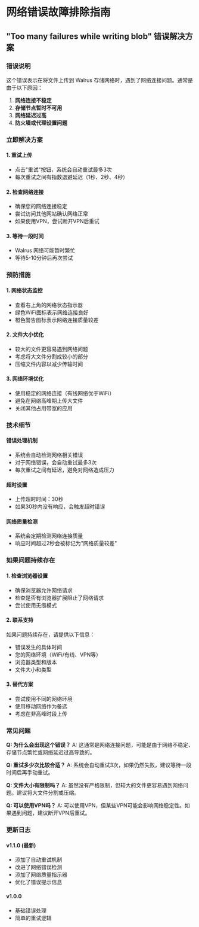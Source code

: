 # 网络错误故障排除指南

## "Too many failures while writing blob" 错误解决方案

### 错误说明
这个错误表示在将文件上传到 Walrus 存储网络时，遇到了网络连接问题。通常是由于以下原因：

1. **网络连接不稳定**
2. **存储节点暂时不可用**
3. **网络延迟过高**
4. **防火墙或代理设置问题**

### 立即解决方案

#### 1. 重试上传
- 点击"重试"按钮，系统会自动重试最多3次
- 每次重试之间有指数退避延迟（1秒、2秒、4秒）

#### 2. 检查网络连接
- 确保您的网络连接稳定
- 尝试访问其他网站确认网络正常
- 如果使用VPN，尝试断开VPN后重试

#### 3. 等待一段时间
- Walrus 网络可能暂时繁忙
- 等待5-10分钟后再次尝试

### 预防措施

#### 1. 网络状态监控
- 查看右上角的网络状态指示器
- 绿色WiFi图标表示网络连接良好
- 橙色警告图标表示网络连接质量较差

#### 2. 文件大小优化
- 较大的文件更容易遇到网络问题
- 考虑将大文件分割成较小的部分
- 压缩文件内容以减少传输时间

#### 3. 网络环境优化
- 使用稳定的网络连接（有线网络优于WiFi）
- 避免在网络高峰期上传大文件
- 关闭其他占用带宽的应用

### 技术细节

#### 错误处理机制
- 系统会自动检测网络相关错误
- 对于网络错误，会自动重试最多3次
- 每次重试之间有延迟，避免对网络造成压力

#### 超时设置
- 上传超时时间：30秒
- 如果30秒内没有响应，会触发超时错误

#### 网络质量检测
- 系统会定期检测网络连接质量
- 响应时间超过2秒会被标记为"网络质量较差"

### 如果问题持续存在

#### 1. 检查浏览器设置
- 确保浏览器允许网络请求
- 检查是否有浏览器扩展阻止了网络请求
- 尝试使用无痕模式

#### 2. 联系支持
如果问题持续存在，请提供以下信息：
- 错误发生的具体时间
- 您的网络环境（WiFi/有线、VPN等）
- 浏览器类型和版本
- 文件大小和类型

#### 3. 替代方案
- 尝试使用不同的网络环境
- 使用移动网络作为备选
- 考虑在非高峰时段上传

### 常见问题

**Q: 为什么会出现这个错误？**
A: 这通常是网络连接问题，可能是由于网络不稳定、存储节点繁忙或网络延迟过高导致的。

**Q: 重试多少次比较合适？**
A: 系统会自动重试3次，如果仍然失败，建议等待一段时间后再手动重试。

**Q: 文件大小有限制吗？**
A: 虽然没有严格限制，但较大的文件更容易遇到网络问题。建议将大文件分割或压缩。

**Q: 可以使用VPN吗？**
A: 可以使用VPN，但某些VPN可能会影响网络稳定性。如果遇到问题，建议断开VPN后重试。

### 更新日志

#### v1.1.0 (最新)
- 添加了自动重试机制
- 改进了网络错误检测
- 添加了网络质量指示器
- 优化了错误提示信息

#### v1.0.0
- 基础错误处理
- 简单的重试逻辑
